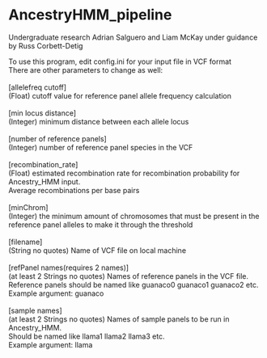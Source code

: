 # AncestryHMM_pipeline
Undergraduate research Adrian Salguero and Liam McKay under guidance by Russ Corbett-Detig<br>

To use this program, edit config.ini for your input file in VCF format<br>
There are other parameters to change as well:<br>
<br>[allelefreq cutoff]<br> (Float) cutoff value for reference panel allele frequency calculation<br>
<br>[min locus distance]<br> (Integer) minimum distance between each allele locus<br> 
<br>[number of reference panels]<br> (Integer) number of reference panel species in the VCF<br> 
<br>[recombination_rate]<br> (Float) estimated recombination rate for recombination probability for Ancestry_HMM input.<br> Average recombinations per base pairs<br> 
<br>[minChrom]<br> (Integer) the minimum amount of chromosomes that must be present in the reference panel alleles to make it through the threshold<br> 
<br>[filename]<br> (String no quotes) Name of VCF file on local machine<br> 
<br>[refPanel names(requires 2 names)]<br> (at least 2 Strings no quotes) Names of reference panels in the VCF file.<br> Reference panels should be named like guanaco0 guanaco1 guanaco2 etc.<br> Example argument: guanaco<br> 
<br>[sample names]<br> (at least 2 Strings no quotes) Names of sample panels to be run in Ancestry_HMM. <br> Should be named like llama1 llama2 llama3 etc.<br> Example argument: llama<br>
